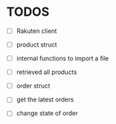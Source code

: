 # TODOS

- [ ] Rakuten client

- [ ] product struct
- [ ] internal functions to import a file
- [ ] retrieved all products

- [ ] order struct
- [ ] get the latest orders
- [ ] change state of order
